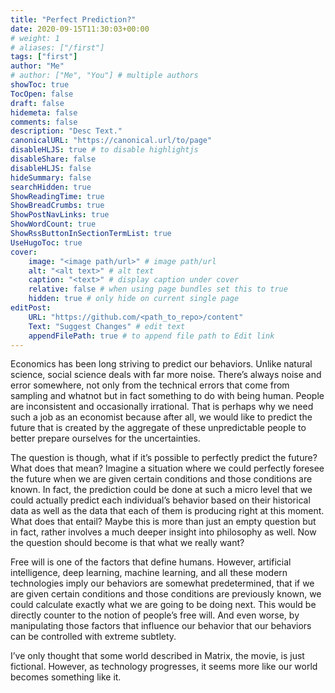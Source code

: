 ```yaml
---
title: "Perfect Prediction?"
date: 2020-09-15T11:30:03+00:00
# weight: 1
# aliases: ["/first"]
tags: ["first"]
author: "Me"
# author: ["Me", "You"] # multiple authors
showToc: true
TocOpen: false
draft: false
hidemeta: false
comments: false
description: "Desc Text."
canonicalURL: "https://canonical.url/to/page"
disableHLJS: true # to disable highlightjs
disableShare: false
disableHLJS: false
hideSummary: false
searchHidden: true
ShowReadingTime: true
ShowBreadCrumbs: true
ShowPostNavLinks: true
ShowWordCount: true
ShowRssButtonInSectionTermList: true
UseHugoToc: true
cover:
    image: "<image path/url>" # image path/url
    alt: "<alt text>" # alt text
    caption: "<text>" # display caption under cover
    relative: false # when using page bundles set this to true
    hidden: true # only hide on current single page
editPost:
    URL: "https://github.com/<path_to_repo>/content"
    Text: "Suggest Changes" # edit text
    appendFilePath: true # to append file path to Edit link
---
```


Economics has been long striving to predict our behaviors. Unlike natural science, social science deals with far more noise. There’s always noise and error somewhere, not only from the technical errors that come from sampling and whatnot but in fact something to do with being human. People are inconsistent and occasionally irrational. That is perhaps why we need such a job as an economist because after all, we would like to predict the future that is created by the aggregate of these unpredictable people to better prepare ourselves for the uncertainties. 

The question is though, what if it’s possible to perfectly predict the future? What does that mean? Imagine a situation where we could perfectly foresee the future when we are given certain conditions and those conditions are known. In fact, the prediction could be done at such a micro level that we could actually predict each individual’s behavior based on their historical data as well as the data that each of them is producing right at this moment. What does that entail? Maybe this is more than just an empty question but in fact, rather involves a much deeper insight into philosophy as well. Now the question should become is that what we really want? 

Free will is one of the factors that define humans. However, artificial intelligence, deep learning, machine learning, and all these modern technologies imply our behaviors are somewhat predetermined, that if we are given certain conditions and those conditions are previously known, we could calculate exactly what we are going to be doing next. This would be directly counter to the notion of people’s free will. And even worse, by manipulating those factors that influence our behavior that our behaviors can be controlled with extreme subtlety. 

I’ve only thought that some world described in Matrix, the movie, is just fictional. However, as technology progresses, it seems more like our world becomes something like it.